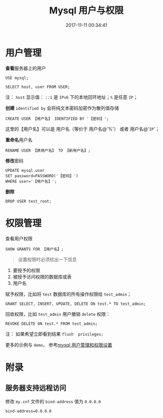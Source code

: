 ﻿---
title: Mysql 用户与权限
date: 2017-11-11 00:34:41
description: 整理 Mysql 用户与权限
tags:
- Mysql
categories:
---

# 用户管理

**查看**服务器上的用户

```
USE mysql;

SELECT host, user FROM USER;
```
注： `host` 显示值： `::1` 是 `IPv6` 下的本地回环地址；`%` 是任意 `IP`；

**创建**
`identified by` 会将纯文本密码加密作为散列值存储
```
CREATE USER 【用户名】 IDENTIFIED BY '【密码】';
```
这里的【用户名】可以是  用户名（等价于 用户名@'%'） 或者 用户名@'`IP`'；

**重命名**用户名
```
RENAME USER 【原用户名】 TO 【新用户名】;
```
**修改**密码
```
UPDATE mysql.user
SET password=PASSWORD('【密码】')
WHERE user='【用户名】';
```
**删除**
```
DROP USER test_root;
```

# 权限管理
查看用户权限
```
SHOW GRANTS FOR 【用户名】;
```
> 设置权限时必须给出一下信息
1. 要授予的权限
2. 被授予访问权限的数据库或表
3. 用户名

赋予权限，比如将 `test` 数据库的所有操作权限给 `test_admin`；

```
GRANT SELECT, INSERT, UPDATE, DELETE ON test.* TO test_admin;
```

回收权限，比如 `test_admin` 用户撤销 `delete` 权限：

```
REVOKE DELETE ON test.* FROM test_admin;
```

注： 如果希望立即看到结果 `flush  privileges;`


更多的示例与 `demo`， 参考[mysql 用户管理和权限设置](https://www.cnblogs.com/fslnet/p/3143344.html)

# 附录
## 服务器支持远程访问
修改 `my.cnf` 文件的 `bind-address` 值为 `0.0.0.0`

```
bind-address=0.0.0.0
```




